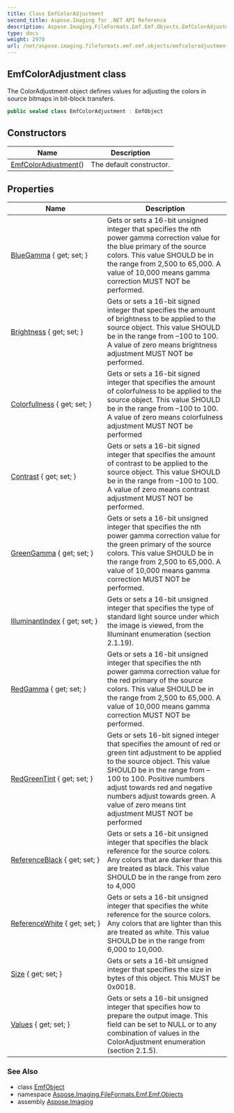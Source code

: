 ```yaml
---
title: Class EmfColorAdjustment
second_title: Aspose.Imaging for .NET API Reference
description: Aspose.Imaging.FileFormats.Emf.Emf.Objects.EmfColorAdjustment class. The ColorAdjustment object defines values for adjusting the colors in source bitmaps in bitblock transfers
type: docs
weight: 2970
url: /net/aspose.imaging.fileformats.emf.emf.objects/emfcoloradjustment/
---
```

## EmfColorAdjustment class

The ColorAdjustment object defines values for adjusting the colors in source bitmaps in bit-block transfers.

```csharp
public sealed class EmfColorAdjustment : EmfObject
```

## Constructors

| Name | Description |
| --- | --- |
| [EmfColorAdjustment](emfcoloradjustment/)() | The default constructor. |

## Properties

| Name | Description |
| --- | --- |
| [BlueGamma](../../aspose.imaging.fileformats.emf.emf.objects/emfcoloradjustment/bluegamma/) { get; set; } | Gets or sets a 16-bit unsigned integer that specifies the nth power gamma correction value for the blue primary of the source colors. This value SHOULD be in the range from 2,500 to 65,000. A value of 10,000 means gamma correction MUST NOT be performed. |
| [Brightness](../../aspose.imaging.fileformats.emf.emf.objects/emfcoloradjustment/brightness/) { get; set; } | Gets or sets a 16-bit signed integer that specifies the amount of brightness to be applied to the source object. This value SHOULD be in the range from –100 to 100. A value of zero means brightness adjustment MUST NOT be performed. |
| [Colorfullness](../../aspose.imaging.fileformats.emf.emf.objects/emfcoloradjustment/colorfullness/) { get; set; } | Gets or sets a 16-bit signed integer that specifies the amount of colorfulness to be applied to the source object. This value SHOULD be in the range from –100 to 100. A value of zero means colorfulness adjustment MUST NOT be performed |
| [Contrast](../../aspose.imaging.fileformats.emf.emf.objects/emfcoloradjustment/contrast/) { get; set; } | Gets or sets a 16-bit signed integer that specifies the amount of contrast to be applied to the source object. This value SHOULD be in the range from –100 to 100. A value of zero means contrast adjustment MUST NOT be performed. |
| [GreenGamma](../../aspose.imaging.fileformats.emf.emf.objects/emfcoloradjustment/greengamma/) { get; set; } | Gets or sets a 16-bit unsigned integer that specifies the nth power gamma correction value for the green primary of the source colors. This value SHOULD be in the range from 2,500 to 65,000. A value of 10,000 means gamma correction MUST NOT be performed. |
| [IlluminantIndex](../../aspose.imaging.fileformats.emf.emf.objects/emfcoloradjustment/illuminantindex/) { get; set; } | Gets or sets a 16-bit unsigned integer that specifies the type of standard light source under which the image is viewed, from the Illuminant enumeration (section 2.1.19). |
| [RedGamma](../../aspose.imaging.fileformats.emf.emf.objects/emfcoloradjustment/redgamma/) { get; set; } | Gets or sets a 16-bit unsigned integer that specifies the nth power gamma correction value for the red primary of the source colors. This value SHOULD be in the range from 2,500 to 65,000. A value of 10,000 means gamma correction MUST NOT be performed. |
| [RedGreenTint](../../aspose.imaging.fileformats.emf.emf.objects/emfcoloradjustment/redgreentint/) { get; set; } | Gets or sets 16-bit signed integer that specifies the amount of red or green tint adjustment to be applied to the source object. This value SHOULD be in the range from –100 to 100. Positive numbers adjust towards red and negative numbers adjust towards green. A value of zero means tint adjustment MUST NOT be performed |
| [ReferenceBlack](../../aspose.imaging.fileformats.emf.emf.objects/emfcoloradjustment/referenceblack/) { get; set; } | Gets or sets a 16-bit unsigned integer that specifies the black reference for the source colors. Any colors that are darker than this are treated as black. This value SHOULD be in the range from zero to 4,000 |
| [ReferenceWhite](../../aspose.imaging.fileformats.emf.emf.objects/emfcoloradjustment/referencewhite/) { get; set; } | Gets or sets a 16-bit unsigned integer that specifies the white reference for the source colors. Any colors that are lighter than this are treated as white. This value SHOULD be in the range from 6,000 to 10,000. |
| [Size](../../aspose.imaging.fileformats.emf.emf.objects/emfcoloradjustment/size/) { get; set; } | Gets or sets a 16-bit unsigned integer that specifies the size in bytes of this object. This MUST be 0x0018. |
| [Values](../../aspose.imaging.fileformats.emf.emf.objects/emfcoloradjustment/values/) { get; set; } | Gets or sets a 16-bit unsigned integer that specifies how to prepare the output image. This field can be set to NULL or to any combination of values in the ColorAdjustment enumeration (section 2.1.5). |

### See Also

* class [EmfObject](../emfobject/)
* namespace [Aspose.Imaging.FileFormats.Emf.Emf.Objects](../../aspose.imaging.fileformats.emf.emf.objects/)
* assembly [Aspose.Imaging](../../)


